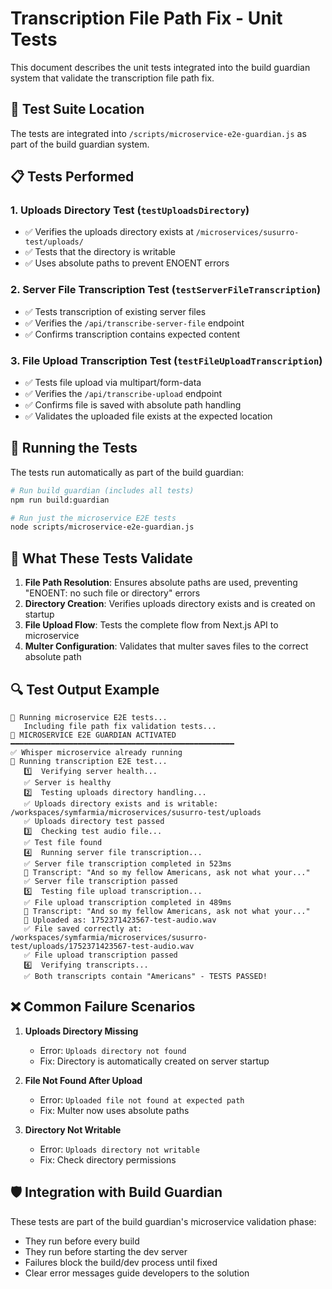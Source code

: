 # Transcription File Path Fix - Unit Tests

This document describes the unit tests integrated into the build guardian system that validate the transcription file path fix.

## 🧪 Test Suite Location
The tests are integrated into `/scripts/microservice-e2e-guardian.js` as part of the build guardian system.

## 📋 Tests Performed

### 1. **Uploads Directory Test** (`testUploadsDirectory`)
- ✅ Verifies the uploads directory exists at `/microservices/susurro-test/uploads/`
- ✅ Tests that the directory is writable
- ✅ Uses absolute paths to prevent ENOENT errors

### 2. **Server File Transcription Test** (`testServerFileTranscription`)
- ✅ Tests transcription of existing server files
- ✅ Verifies the `/api/transcribe-server-file` endpoint
- ✅ Confirms transcription contains expected content

### 3. **File Upload Transcription Test** (`testFileUploadTranscription`)
- ✅ Tests file upload via multipart/form-data
- ✅ Verifies the `/api/transcribe-upload` endpoint
- ✅ Confirms file is saved with absolute path handling
- ✅ Validates the uploaded file exists at the expected location

## 🏃 Running the Tests

The tests run automatically as part of the build guardian:

```bash
# Run build guardian (includes all tests)
npm run build:guardian

# Run just the microservice E2E tests
node scripts/microservice-e2e-guardian.js
```

## 🎯 What These Tests Validate

1. **File Path Resolution**: Ensures absolute paths are used, preventing "ENOENT: no such file or directory" errors
2. **Directory Creation**: Verifies uploads directory exists and is created on startup
3. **File Upload Flow**: Tests the complete flow from Next.js API to microservice
4. **Multer Configuration**: Validates that multer saves files to the correct absolute path

## 🔍 Test Output Example

```
🔬 Running microservice E2E tests...
   Including file path fix validation tests...
🔬 MICROSERVICE E2E GUARDIAN ACTIVATED
━━━━━━━━━━━━━━━━━━━━━━━━━━━━━━━━━━━━━━━━━━━━━━━━━━
✅ Whisper microservice already running
🧪 Running transcription E2E test...
   1️⃣  Verifying server health...
   ✅ Server is healthy
   2️⃣  Testing uploads directory handling...
   ✅ Uploads directory exists and is writable: /workspaces/symfarmia/microservices/susurro-test/uploads
   ✅ Uploads directory test passed
   3️⃣  Checking test audio file...
   ✅ Test file found
   4️⃣  Running server file transcription...
   ✅ Server file transcription completed in 523ms
   📝 Transcript: "And so my fellow Americans, ask not what your..."
   ✅ Server file transcription passed
   5️⃣  Testing file upload transcription...
   ✅ File upload transcription completed in 489ms
   📝 Transcript: "And so my fellow Americans, ask not what your..."
   📁 Uploaded as: 1752371423567-test-audio.wav
   ✅ File saved correctly at: /workspaces/symfarmia/microservices/susurro-test/uploads/1752371423567-test-audio.wav
   ✅ File upload transcription passed
   6️⃣  Verifying transcripts...
   ✅ Both transcripts contain "Americans" - TESTS PASSED!
```

## ❌ Common Failure Scenarios

1. **Uploads Directory Missing**
   - Error: `Uploads directory not found`
   - Fix: Directory is automatically created on server startup

2. **File Not Found After Upload**
   - Error: `Uploaded file not found at expected path`
   - Fix: Multer now uses absolute paths

3. **Directory Not Writable**
   - Error: `Uploads directory not writable`
   - Fix: Check directory permissions

## 🛡️ Integration with Build Guardian

These tests are part of the build guardian's microservice validation phase:
- They run before every build
- They run before starting the dev server
- Failures block the build/dev process until fixed
- Clear error messages guide developers to the solution